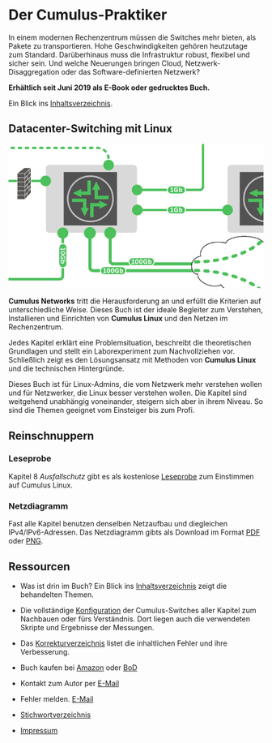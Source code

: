 # Der Cumulus-Praktiker

In einem modernen Rechenzentrum müssen die Switches mehr bieten, als Pakete zu transportieren. Hohe Geschwindigkeiten gehören heutzutage zum Standard.
Darüberhinaus muss die Infrastruktur robust, flexibel und sicher sein. Und welche Neuerungen bringen Cloud, Netzwerk-Disaggregation oder das Software-definierten Netzwerk?

__Erh&auml;ltlich seit Juni 2019 als E-Book oder gedrucktes Buch.__

Ein Blick ins [Inhaltsverzeichnis](Inhaltsverzeichnis.md).


## Datacenter-Switching mit Linux

![Cover image](images/cover.png)

__Cumulus Networks__ tritt die Herausforderung an und erf&uuml;llt die Kriterien auf unterschiedliche Weise. Dieses Buch ist der ideale Begleiter zum Verstehen, Installieren und Einrichten von __Cumulus Linux__ und den Netzen im Rechenzentrum.

Jedes Kapitel erkl&auml;rt eine Problemsituation, beschreibt die theoretischen Grundlagen und stellt ein Laborexperiment zum Nachvollziehen vor. Schlie&szlig;lich zeigt es den L&ouml;sungsansatz mit Methoden von __Cumulus Linux__ und die technischen Hintergr&uuml;nde.

Dieses Buch ist f&uuml;r Linux-Admins, die vom Netzwerk mehr verstehen wollen und f&uuml;r Netzwerker, die Linux besser verstehen wollen. Die Kapitel sind weitgehend unabh&auml;ngig voneinander, steigern sich aber in ihrem Niveau. So sind die Themen geeignet vom Einsteiger bis zum Profi.


## Reinschnuppern

### Leseprobe
Kapitel 8 _Ausfallschutz_ gibt es als kostenlose [Leseprobe](Leseprobe_8_linkagg.pdf) zum Einstimmen auf Cumulus Linux.

### Netzdiagramm
Fast alle Kapitel benutzen denselben Netzaufbau und diegleichen IPv4/IPv6-Adressen. Das Netzdiagramm gibts als Download im Format [PDF](Netzdiagramm.pdf) oder [PNG](Netzdiagramm.png).


## Ressourcen

* Was ist drin im Buch? Ein Blick ins [Inhaltsverzeichnis](Inhaltsverzeichnis.md) zeigt die behandelten Themen.

* Die vollst&auml;ndige [Konfiguration](Kapitel/) der Cumulus-Switches aller Kapitel zum Nachbauen oder f&uuml;rs Verst&auml;ndnis. Dort liegen auch die verwendeten Skripte und Ergebnisse der Messungen.

* Das [Korrekturverzeichnis](errata.pdf) listet die inhaltlichen Fehler und ihre Verbesserung.

* Buch kaufen bei [Amazon](https://www.amazon.de) oder [BoD](https://www.bod.de/buchshop/der-cumulus-praktiker-markus-stubbig-9783738604917)

* Kontakt zum Autor per [E-Mail](mailto:der.cumulus.praktiker@gmail.com)

* Fehler melden. [E-Mail](mailto:der.cumulus.praktiker@gmail.com?subject=Fehler)

* [Stichwortverzeichnis](Stichwortverzeichnis.pdf)

* [Impressum](Impressum.md)

